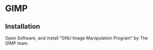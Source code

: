 # GIMP

## Installation

Open Software, and install "GNU Image Manipulation Program" by The GIMP team.
